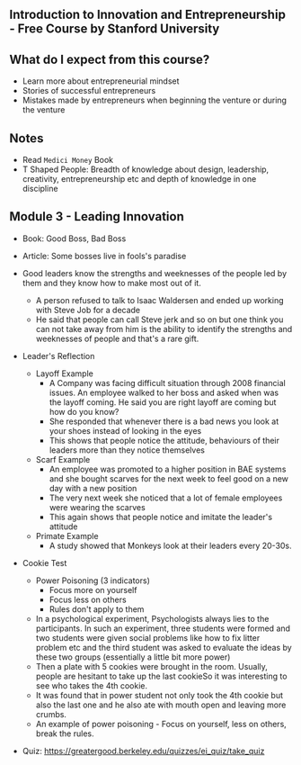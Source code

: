 Introduction to Innovation and Entrepreneurship - Free Course by Stanford University
------------------------------------------------------------------------------------

## What do I expect from this course?
- Learn more about entrepreneurial mindset
- Stories of successful entrepreneurs
- Mistakes made by entrepreneurs when beginning the venture or during the venture

## Notes
- Read `Medici Money` Book
- T Shaped People: Breadth of knowledge about design, leadership, creativity, entrepreneurship etc and depth of knowledge in one discipline

## Module 3 - Leading Innovation
- Book: Good Boss, Bad Boss
- Article: Some bosses live in fools's paradise
- Good leaders know the strengths and weeknesses of the people led by them and they know how to make most out of it.
	* A person refused to talk to Isaac Waldersen and ended up working with Steve Job for a decade
	* He said that people can call Steve jerk and so on but one think you can not take away from him is the ability to identify the strengths and weeknesses of people and that's a rare gift.
- Leader's Reflection
	* Layoff Example
		- A Company was facing difficult situation through 2008 financial issues. An employee walked to her boss and asked when was the layoff coming. He said you are right layoff are coming but how do you know? 
		- She responded that whenever there is a bad news you look at your shoes instead of looking in the eyes
		- This shows that people notice the attitude, behaviours of their leaders more than they notice themselves
	* Scarf Example
		- An employee was promoted to a higher position in BAE systems and she bought scarves for the next week to feel good on a new day with a new position
		- The very next week she noticed that a lot of female employees were wearing the scarves
		- This again shows that people notice and imitate the leader's attitude
	* Primate Example
		- A study showed that Monkeys look at their leaders every 20-30s.
- Cookie Test
	* Power Poisoning (3 indicators)
		- Focus more on yourself
		- Focus less on others
		- Rules don't apply to them
	* In a psychological experiment, Psychologists always lies to the participants. In such an experiment, three students were formed and two students were given social problems like how to fix litter problem etc and the third student was asked to evaluate the ideas by these two groups (essentially a little bit more power)
 	* Then a plate with 5 cookies were brought in the room. Usually, people are hesitant to take up the last cookieSo it was interesting to see who takes the 4th cookie. 
 	* It was found that in power student not only took the 4th cookie but also the last one and he also ate with mouth open and leaving more crumbs.
 	* An example of power poisoning - Focus on yourself, less on others, break the rules.

 - Quiz: https://greatergood.berkeley.edu/quizzes/ei_quiz/take_quiz